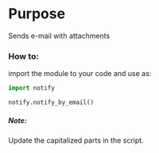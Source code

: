 # Purpose

Sends e-mail with attachments

### How to:

import the module to your code and use as:

```python
import notify

notify.notify_by_email()
```

##### Note: 

Update the capitalized parts in the script. 